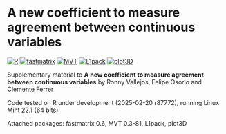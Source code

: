 # A new coefficient to measure agreement between continuous variables

[![R](https://img.shields.io/badge/Made%20with-R%20under%20development-success)](https://cran.r-project.org/)
[![fastmatrix](https://img.shields.io/badge/fastmatrix-0.6-orange)](https://cran.r-project.org/package=fastmatrix)
[![MVT](https://img.shields.io/badge/MVT-0.3--81-orange)](https://cran.r-project.org/package=MVT)
[![L1pack](https://img.shields.io/badge/L1pack-0.52-orange)](https://cran.r-project.org/package=L1pack)
[![plot3D](https://img.shields.io/badge/plot3D-1.4.1-orange)](https://cran.r-project.org/package=plot3D)

Supplementary material to **A new coefficient to measure agreement between continuous variables** by Ronny Vallejos, Felipe Osorio and Clemente Ferrer

Code tested on R under development (2025-02-20 r87772), running Linux Mint 22.1 (64 bits)

Attached packages: fastmatrix 0.6, MVT 0.3-81, L1pack, plot3D
